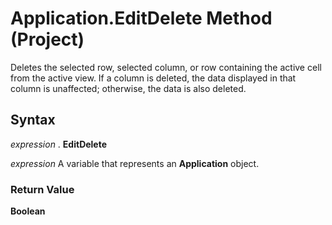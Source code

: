 
# Application.EditDelete Method (Project)

Deletes the selected row, selected column, or row containing the active cell from the active view. If a column is deleted, the data displayed in that column is unaffected; otherwise, the data is also deleted.


## Syntax

 _expression_ . **EditDelete**

 _expression_ A variable that represents an **Application** object.


### Return Value

 **Boolean**

